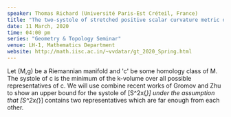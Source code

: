 ```yaml
---
speaker: Thomas Richard (Université Paris-Est Créteil, France)
title: "The two-systole of stretched positive scalar curvature metric on S^2xS^2"
date: 11 March, 2020
time: 04:00 pm
series: "Geometry & Topology Seminar"
venue: LH-1, Mathematics Department
website: http://math.iisc.ac.in/~vvdatar/gt_2020_Spring.html
---
```


Let (M,g) be a Riemannian manifold and 'c' be some homology class of M. The systole of c is the minimum of the k-volume over 
all possible representatives of c. We will use combine recent works of Gromov and Zhu to show an upper bound for the 
systole of [S^2x{*}]  under the assumption that [S^2x{*}] contains two representatives which are far enough from each other.
